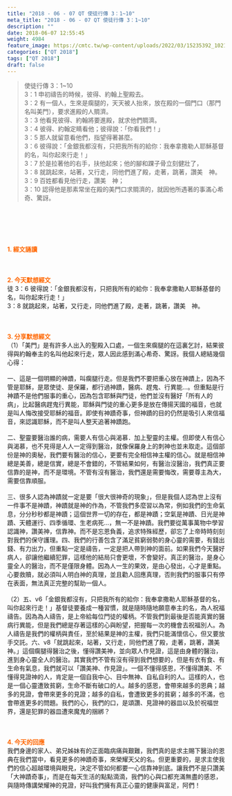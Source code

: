 ```yaml
---
title: "2018 - 06 - 07 QT 使徒行傳 3：1~10"
meta_title: "2018 - 06 - 07 QT 使徒行傳 3：1~10"
description: ""
date: 2018-06-07 12:55:45
weight: 4984
feature_image: https://cmtc.tw/wp-content/uploads/2022/03/15235392_10211799862337740_180693556567566654_o-1.webp
categories: ["QT 2018"]
tags: ["QT 2018"]
draft: false
---
```


<blockquote>使徒行傳 3：1~10<br />
3：1 申初禱告的時候，彼得、約翰上聖殿去。<br />
3：2 有一個人，生來是瘸腿的，天天被人抬來，放在殿的一個門口（那門名叫美門），要求進殿的人賙濟。<br />
3：3 他看見彼得、約翰將要進殿，就求他們賙濟。<br />
3：4 彼得、約翰定睛看他；彼得說：「你看我們！」<br />
3：5 那人就留意看他們，指望得著甚麼。<br />
3：6 彼得說：「金銀我都沒有，只把我所有的給你：我奉拿撒勒人耶穌基督的名，叫你起來行走！」<br />
3：7 於是拉著他的右手，扶他起來；他的腳和踝子骨立刻健壯了，<br />
3：8 就跳起來，站著，又行走，同他們進了殿，走著，跳著，讚美　神。<br />
3：9 百姓都看見他行走，讚美　神；<br />
3：10 認得他是那素常坐在殿的美門口求賙濟的，就因他所遇著的事滿心希奇、驚訝。</blockquote><br />
&nbsp;<br />
<br />
&nbsp;<br />
<br />
<span style="color: #ff6600;"><strong>1. </strong><strong>經文誦讀</strong></span><br />
<br />
<span style="color: #ff6600;"><strong> </strong></span><br />
<br />
<span style="color: #ff6600;"><strong>2. 今天默想</strong><strong>經文<br />
</strong></span>徒 3：6 彼得說：「金銀我都沒有，只把我所有的給你：我奉拿撒勒人耶穌基督的名，叫你起來行走！」<br />
3：8 就跳起來，站著，又行走，同他們進了殿，走著，跳著，讚美　神。<br />
<br />
&nbsp;<br />
<br />
<span style="color: #ff6600;"><strong>3. 分享默想經文<br />
</strong></span>（1）「美門」是有許多人出入的聖殿入口處，一個生來瘸腿的在這裏乞討，結果彼得與約翰奉主的名叫他起來行走，眾人因此感到滿心希奇、驚訝。我個人總結幾個心得：<br />
<br />
一、這是一個明顯的神蹟，叫瘸腿行走。但是我們不要把重心放在神蹟上，因為不管是耶穌，是眾使徒、是保羅，都行過神蹟，醫病、趕鬼、行異能…。但重點是行神蹟不是他們服事的重心，因為包含耶穌與門徒，他們並沒有醫好「所有人的病」，比起醫病趕鬼行異能，耶穌與門徒的重心更多是放在傳揚天國的福音，也就是叫人悔改接受耶穌的福音。即使有神蹟奇事，但神蹟的目的仍然是吸引人來信福音，來認識耶穌，而不是叫人整天追著神蹟跑。<br />
<br />
二、聖靈要醫治誰的病，需要人有信心與渴慕．加上聖靈的主權。但即使人有信心與渴慕，也不見得是人人一定得到醫治，就像保羅身上的刺神也並未取走。這個部份是神的奧秘，我們要有醫治的信心，更要有完全相信神主權的信心。就是相信神總是美善，總是信實，總是不會錯的，不管結果如何，有醫治沒醫治，我們真正要信靠的是神，而不是環境。不管有沒有醫治，我們還是需要悔改，需要尊主為大，需要信靠順服。<br />
<br />
三、很多人認為神蹟就一定是要「很大很神奇的現象」，但是我個人認為世上沒有一件事不是神蹟，神蹟就是神的作為，不管我們多麼習以為常，例如我們的生命氣息，分分秒秒都是神蹟；這個世界一切的存在，都是神蹟；空氣是神蹟、日光是神蹟、天體運行、四季循環、生老病死…，無一不是神蹟。我們要從萬事萬物中學習認識神，讚美神，信靠神。而不是忘恩負義，追求特殊經歷，卻忘了上帝時時刻刻對我們的保守護理。四、我們的行善包含了滿足貧窮弱勢的身心靈的需要，有錢出錢、有力出力，但重點一定是禱告，一定是把人帶到神的面前。如果我們今天醫好病人，卻讓他繼續犯罪，這樣他的結局只會更壞，不會變好。真正的醫治，是身心靈全人的醫治，而不是僅限身體。因為人一生的果效，是由心發出，心才是重點。心要救贖，就必須叫人明白神的真理，並且勸人回應真理，否則我們的服事只有停在表面，無法真正完整的幫助一個人。<br />
<br />
（2）五、v6「金銀我都沒有，只把我所有的給你：我奉拿撒勒人耶穌基督的名，叫你起來行走！」基督徒要養成一種習慣，就是隨時隨地願意奉主的名，為人祝福禱告。因為為人禱告，是上帝給每位門徒的權柄。不管我們到最後是否能真實的醫病行異能，但是我們總是存著這樣的心與盼望，把握每一次的機會去祝福別人。為人禱告是我們的權柄與責任，至於結果是神的主權，我們只能滿懷信心，但又要放手交託。六、v8「就跳起來，站著，又行走，同他們進了殿，走著，跳著，讚美　神。」這個瘸腿得醫治之後，懂得讚美神，並向眾人作見證，這是由身體的醫治，進到身心靈全人的醫治。其實我們不管有沒有得到我們想要的，但是有衣有食、有生命有氣息，我們就可以「讚美神、作見證」。一個不懂得感恩，不懂得讚美、不懂得見證神的人，肯定是一個自我中心、目中無神、自私自利的人。這樣的人，也是一個心靈遭致貧窮，生命不斷有破口的人。越多的感恩，會帶來越多的恩典；越多的見證，會帶來更多的見證；越多的自私，會遭致更多的貧窮；越多的不滿，也會帶進更多的問題。我們的心，我們的口，是頌讚、見證神的器皿以及於祝福世界，還是犯罪的器皿遭來魔鬼的捆綁？<br />
<br />
&nbsp;<br />
<br />
<span style="color: #ff6600;"><strong>4. 今天的回應<br />
</strong></span>我們身邊的家人、弟兄姊妹有的正面臨病痛與艱難，我們真的是求主賜下醫治的恩典在我們當中，看見更多的神蹟奇事，來榮耀天父的名。但更重要的，是求主使我們的信心超越環境與眼見，決定不管如何都要一心信靠神到底。讓我們不是只讚美「大神蹟奇事」，而是在每天生活的點點滴滴，我們的心與口都充滿無盡的感恩，與隨時傳講榮耀神的見證，好叫我們擁有真正心靈的健康與富足，阿們！<br />
<br />
&nbsp;
        